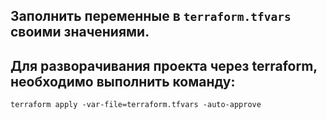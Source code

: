## Заполнить переменные в `terraform.tfvars` своими значениями.
## Для разворачивания проекта через terraform, необходимо выполнить команду:
```shell
terraform apply -var-file=terraform.tfvars -auto-approve
```


